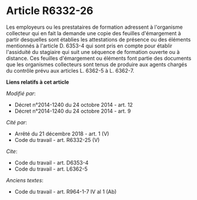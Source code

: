 # Article R6332-26

Les employeurs ou les prestataires de formation adressent à l'organisme collecteur qui en fait la demande une copie des
feuilles d'émargement à partir desquelles sont établies les attestations de présence ou des éléments mentionnés à l'article
D. 6353-4 qui sont pris en compte pour établir l'assiduité du stagiaire qui suit une séquence de formation ouverte ou à
distance. Ces feuilles d'émargement ou éléments font partie des documents que les organismes collecteurs sont tenus de
produire aux agents chargés du contrôle prévu aux articles L. 6362-5 à L. 6362-7.

**Liens relatifs à cet article**

_Modifié par_:

  - Décret n°2014-1240 du 24 octobre 2014 - art. 12
  - Décret n°2014-1240 du 24 octobre 2014 - art. 9

_Cité par_:

  - Arrêté du 21 décembre 2018 - art. 1 (V)
  - Code du travail - art. R6332-25 (V)

_Cite_:

  - Code du travail - art. D6353-4
  - Code du travail - art. L6362-5

_Anciens textes_:

  - Code du travail - art. R964-1-7 IV al 1 (Ab)
